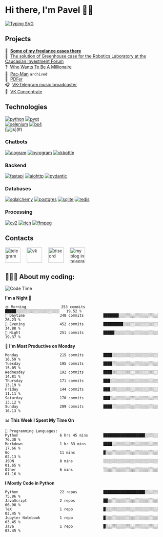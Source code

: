 # Hi there, I'm Pavel 👋🏼 
[![Typing SVG](https://readme-typing-svg.demolab.com?font=Parkinsans&weight=500&size=22&duration=2000&color=3454D1&multiline=true&repeat=false&width=446&height=169&lines=Python+developer;ITMO+student;VK+ambassador;Chatbots+creator;Desktop+apps+developer;...+and+singer+and+podcaster)](#)  

## Projects
📱&#160; **[Some of my freelance cases there](https://degendigital.super.site/)**  
🤖&#160; [The solution of Greenhouse case for the Robotics Laboratory at the Caucasian Investment Forum](https://github.com/snowlue/cif-robotics-2024)  
❓&#160; [Who Wants To Be A Millionaire](https://github.com/snowlue/WWTBAM)  
👻&#160; [Pac-Man](https://github.com/Marklzzz/Pac-man) `archived`  
📄&#160; [PDFer](https://github.com/snowlue/pdfer)  
🎧&#160; [VK-Telegram music broadcaster](https://github.com/snowlue/vk-tg-music-broadcaster)  
👀&#160; [VK Concentrate](https://github.com/snowlue/VK-Concentrate)  

## Technologies
[![python](https://img.shields.io/badge/python-306998?style=for-the-badge&logo=python&logoColor=FFD43B)](#)
[![pyqt](https://img.shields.io/badge/pyqt-41CD52?style=for-the-badge&logo=qt&logoColor=fff)](#)  
[![selenium](https://img.shields.io/badge/selenium-43B02A?style=for-the-badge&logo=selenium&logoColor=fff)](#)
[![bs4](https://img.shields.io/badge/beautiful_soup-287fb8?style=for-the-badge)](#)  
[![js](https://img.shields.io/badge/javascript_(a_bit)-F7DF1E?style=for-the-badge&logo=javascript&logoColor=000)](#)

### Chatbots
[![aiogram](https://img.shields.io/badge/aiogram-009bfb?style=for-the-badge&logo=telegram&logoColor=fff)](#)
[![pyrogram](https://img.shields.io/badge/pyrogram-e65622?style=for-the-badge)](#)
[![vkbottle](https://img.shields.io/badge/vkbottle-0077ff?style=for-the-badge&logo=vk&logoColor=fff)](#)

### Backend
[![fastapi](https://img.shields.io/badge/fastapi-009688?style=for-the-badge&logo=fastapi&logoColor=fff)](#)
[![aiohttp](https://img.shields.io/badge/aiohttp-2C5BB4?style=for-the-badge&logo=aiohttp&logoColor=fff)](#)
[![pydantic](https://img.shields.io/badge/pydantic-E92063?style=for-the-badge&logo=pydantic&logoColor=fff)](#)

### Databases
[![sqlalchemy](https://img.shields.io/badge/sqlalchemy-D71F00?style=for-the-badge&logo=sqlalchemy&logoColor=fff)](#)
[![postgres](https://img.shields.io/badge/postgres-4169E1.svg?style=for-the-badge&logo=postgresql&logoColor=fff)](#)
[![sqlite](https://img.shields.io/badge/sqlite-003B57.svg?style=for-the-badge&logo=sqlite&logoColor=fff)](#)
[![redis](https://img.shields.io/badge/redis-FF4438.svg?style=for-the-badge&logo=redis&logoColor=fff)](#)

### Processing
[![cv2](https://img.shields.io/badge/opencv-5C3EE8?style=for-the-badge&logo=opencv&logoColor=fff)](#)
[![rich](https://img.shields.io/badge/rich-FAE742?style=for-the-badge&logo=rich&logoColor=000)](#)
[![ffmpeg](https://img.shields.io/badge/ffmpeg-007808?style=for-the-badge&logo=ffmpeg&logoColor=fff)](#)

## Contacts
[<img src='https://upload.wikimedia.org/wikipedia/commons/thumb/8/83/Telegram_2019_Logo.svg/768px-Telegram_2019_Logo.svg.png' alt='telegram' height='50'>](https://t.me/snowlue)
&#4448; [<img src='https://user-images.githubusercontent.com/22418658/169043582-878f7c04-1398-4296-9cef-85eb90f77f8f.png' alt='vk' height='50'>](https://vk.me/snowlue)
&#4448; [<img src='https://user-images.githubusercontent.com/22418658/130826704-ea944633-642f-46cc-9236-ffda0ec0ce41.png' alt='discord' height='50'>](https://discord.com/users/550713735686127626)
&#4448; [<img src='https://github.com/user-attachments/assets/8159be1d-7939-4432-ba94-2da0366d6650' alt='my blog in telegram' height='50'>](https://t.me/snowlues)

## 👨🏻‍💻 About my coding:
<!--START_SECTION:waka-->
![Code Time](http://img.shields.io/badge/Code%20Time-1%2C301%20hrs%2039%20mins-blue)

**I'm a Night 🦉** 

```text
🌞 Morning                253 commits         █████░░░░░░░░░░░░░░░░░░░░   19.52 % 
🌆 Daytime                340 commits         ███████░░░░░░░░░░░░░░░░░░   26.23 % 
🌃 Evening                452 commits         █████████░░░░░░░░░░░░░░░░   34.88 % 
🌙 Night                  251 commits         █████░░░░░░░░░░░░░░░░░░░░   19.37 % 
```
📅 **I'm Most Productive on Monday** 

```text
Monday                   215 commits         ████░░░░░░░░░░░░░░░░░░░░░   16.59 % 
Tuesday                  195 commits         ████░░░░░░░░░░░░░░░░░░░░░   15.05 % 
Wednesday                192 commits         ████░░░░░░░░░░░░░░░░░░░░░   14.81 % 
Thursday                 171 commits         ███░░░░░░░░░░░░░░░░░░░░░░   13.19 % 
Friday                   144 commits         ███░░░░░░░░░░░░░░░░░░░░░░   11.11 % 
Saturday                 170 commits         ███░░░░░░░░░░░░░░░░░░░░░░   13.12 % 
Sunday                   209 commits         ████░░░░░░░░░░░░░░░░░░░░░   16.13 % 
```


📊 **This Week I Spent My Time On** 

```text
💬 Programming Languages: 
Python                   6 hrs 45 mins       ███████████████████░░░░░░   76.38 % 
Markdown                 1 hr 33 mins        ████░░░░░░░░░░░░░░░░░░░░░   17.66 % 
Go                       11 mins             █░░░░░░░░░░░░░░░░░░░░░░░░   02.13 % 
JSON                     8 mins              ░░░░░░░░░░░░░░░░░░░░░░░░░   01.65 % 
Other                    6 mins              ░░░░░░░░░░░░░░░░░░░░░░░░░   01.16 % 
```

**I Mostly Code in Python** 

```text
Python                   22 repos            ███████████████████░░░░░░   75.86 % 
JavaScript               2 repos             ██░░░░░░░░░░░░░░░░░░░░░░░   06.90 % 
TeX                      1 repo              █░░░░░░░░░░░░░░░░░░░░░░░░   03.45 % 
Jupyter Notebook         1 repo              █░░░░░░░░░░░░░░░░░░░░░░░░   03.45 % 
Java                     1 repo              █░░░░░░░░░░░░░░░░░░░░░░░░   03.45 % 
```




<!--END_SECTION:waka-->
